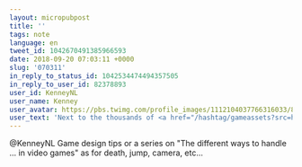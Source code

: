 ```yaml
---
layout: micropubpost
title: ''
tags: note
language: en
tweet_id: 1042670491385966593
date: 2018-09-20 07:03:11 +0000
slug: '070311'
in_reply_to_status_id: 1042534474494357505
in_reply_to_user_id: 82378893
user_id: KenneyNL
user_name: Kenney
user_avatar: https://pbs.twimg.com/profile_images/1112104037766316033/8edx_hzq.png
user_text: 'Next to the thousands of <a href="/hashtag/gameassets?src=hash" data-query-source="hashtag_click" class="twitter-hashtag pretty-link js-nav" dir="ltr"><s>#</s><b>gameassets</b></a>, writing tons of tutorials and articles and building a workplace for <a href="/hashtag/gamedev?src=hash" data-query-source="hashtag_click" class="twitter-hashtag pretty-link js-nav" dir="ltr"><s>#</s><b>gamedev</b></a>; what''s something you think should be made available to game developers that isn''t available right now? Anything I can help with, or collaborate? Share your ideas!'
---
```

@KenneyNL Game design tips or a series on "The different ways to handle ... in video games" as for death, jump, camera, etc...
